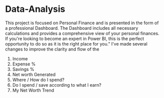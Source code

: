 # Data-Analysis
This project is focused on Personal Finance and is presented in the form of a professional Dashboard. The Dashboard includes all necessary calculations and provides a comprehensive view of your personal finances. If you're looking to become an expert in Power BI, this is the perfect opportunity to do so as it is the right place for you."
I've made several changes to improve the clarity and flow of the 
1) Income
2) Expense %
3) Savings %
4) Net worth Generated
5) Where / How do I spend?
6) Do I spend / save according to what I earn?
7) My Net Worth Trend
